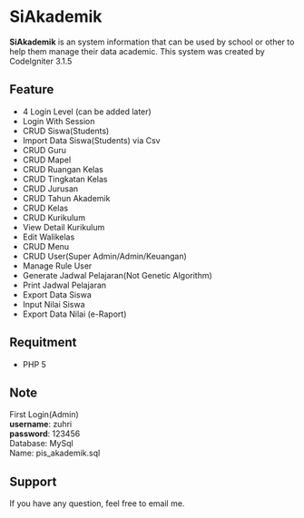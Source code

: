 # SiAkademik

**SiAkademik** is an system information that can be used by school or other to help them manage their data academic. This system was created by CodeIgniter 3.1.5

Feature
----------
- 4 Login Level (can be added later)
- Login With Session
- CRUD Siswa(Students)
- Import Data Siswa(Students) via Csv
- CRUD Guru
- CRUD Mapel
- CRUD Ruangan Kelas
- CRUD Tingkatan Kelas
- CRUD Jurusan
- CRUD Tahun Akademik
- CRUD Kelas
- CRUD Kurikulum
- View Detail Kurikulum
- Edit Walikelas
- CRUD Menu
- CRUD User(Super Admin/Admin/Keuangan)
- Manage Rule User
- Generate Jadwal Pelajaran(Not Genetic Algorithm)
- Print Jadwal Pelajaran
- Export Data Siswa
- Input Nilai Siswa
- Export Data Nilai (e-Raport)

Requitment
----------
- PHP 5

Note
----------
First Login(Admin) <br>
**username**: zuhri <br>
**password**: 123456 <br>
Database: MySql <br>
Name: pis_akademik.sql

Support
----------
If you have any question, feel free to email me.
